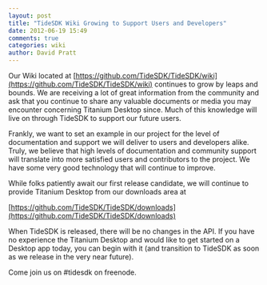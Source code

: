 ```yaml
---
layout: post
title: "TideSDK Wiki Growing to Support Users and Developers"
date: 2012-06-19 15:49
comments: true
categories: wiki
author: David Pratt
---
```


Our Wiki located at [https://github.com/TideSDK/TideSDK/wiki](https://github.com/TideSDK/TideSDK/wiki) continues to grow by leaps and bounds. We are receiving a lot of great information from the community and ask that you continue to share any valuable documents or media you may encounter concerning Titanium Desktop since. Much of this knowledge will live on through TideSDK to support our future users.

Frankly, we want to set an example in our project for the level of documentation and support we will deliver to users and developers alike. Truly, we believe that high levels of documentation and community support will translate into more satisfied users and contributors to the project. We have some very good technology that will continue to improve.

While folks patiently await our first release candidate, we will continue to provide Titanium Desktop from our downloads area at 

[https://github.com/TideSDK/TideSDK/downloads](https://github.com/TideSDK/TideSDK/downloads)

When TideSDK is released, there will be no changes in the API. If you have no experience the Titanium Desktop and would like to get started on a Desktop app today, you can begin with it (and transition to TideSDK as soon as we release in the very near future).

Come join us on #tidesdk on freenode.